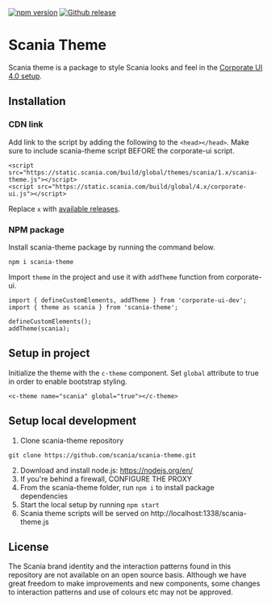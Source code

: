 [![npm version](http://img.shields.io/npm/v/scania-theme.svg?style=flat&color=1081C2)](https://npmjs.org/package/scania-theme)
[![Github release](https://img.shields.io/github/v/tag/scania/scania-theme.svg?label=release&color=1081C2)](https://github.com/scania/scania-theme/releases)

# Scania Theme

Scania theme is a package to style Scania looks and feel in the [Corporate UI 4.0 setup](https://github.com/scania/corporate-ui-dev/).

## Installation

### CDN link

Add link to the script by adding the following to the `<head></head>`. Make sure to include scania-theme script BEFORE the corporate-ui script.
```
<script src="https://static.scania.com/build/global/themes/scania/1.x/scania-theme.js"></script>
<script src="https://static.scania.com/build/global/4.x/corporate-ui.js"></script>
```
Replace `x` with [available releases](https://www.npmjs.com/package/scania-theme).

### NPM package

Install scania-theme package by running the command below.
```
npm i scania-theme
```
Import `theme` in the project and use it with `addTheme` function from corporate-ui.

```
import { defineCustomElements, addTheme } from 'corporate-ui-dev'; 
import { theme as scania } from 'scania-theme'; 
 
defineCustomElements(); 
addTheme(scania);
```

## Setup in project

Initialize the theme with the `c-theme` component. Set `global` attribute to true in order to enable bootstrap styling.

```
<c-theme name="scania" global="true"></c-theme>
```

## Setup local development

1. Clone scania-theme repository

```
git clone https://github.com/scania/scania-theme.git
```

2. Download and install node.js: https://nodejs.org/en/
3. If you're behind a firewall, CONFIGURE THE PROXY
4. From the scania-theme folder, run `npm i` to install package dependencies
5. Start the local setup by running `npm start`
6. Scania theme scripts will be served on http://localhost:1338/scania-theme.js

## License

The Scania brand identity and the interaction patterns found in this repository are not available on an open source basis. Although we have great freedom to make improvements and new components, some changes to interaction patterns and use of colours etc may not be approved.
